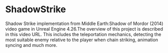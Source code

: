 # ShadowStrike
Shadow Strike implementation from Middle Earth:Shadow of Mordor (2014) video game in Unreal Engine 4.26.The overview of this project is described in this video URL. This includes the teleportation mechanics, detecting the most suitable enemy relative to the player when chain striking, animation syncing and much more.   
